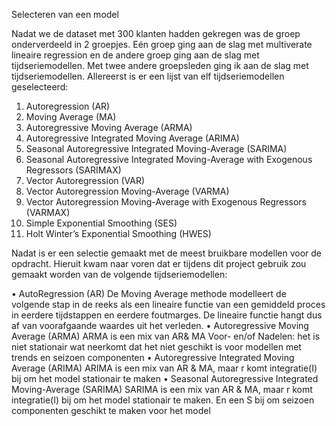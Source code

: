 Selecteren van een model

Nadat we de dataset met 300 klanten hadden gekregen was de groep onderverdeeld in 2 groepjes. Eén groep ging aan de slag met multiverate lineaire regression en de andere groep ging aan de slag met tijdseriemodellen. Met twee andere groepsleden ging ik aan de slag met tijdseriemodellen. Allereerst is er een lijst van elf tijdseriemodellen geselecteerd: 

1.	Autoregression (AR)
2.	Moving Average (MA)
3.	Autoregressive Moving Average (ARMA)
4.	Autoregressive Integrated Moving Average (ARIMA)
5.	Seasonal Autoregressive Integrated Moving-Average (SARIMA)
6.	Seasonal Autoregressive Integrated Moving-Average with Exogenous Regressors (SARIMAX)
7.	Vector Autoregression (VAR)
8.	Vector Autoregression Moving-Average (VARMA)
9.	Vector Autoregression Moving-Average with Exogenous Regressors (VARMAX)
10.	Simple Exponential Smoothing (SES)
11.	Holt Winter’s Exponential Smoothing (HWES)

Nadat is er een selectie gemaakt met de meest bruikbare modellen voor de opdracht. Hieruit kwam naar voren dat er tijdens dit project gebruik zou gemaakt worden van de volgende tijdseriemodellen:

•	AutoRegression (AR) 
De Moving Average methode modelleert de volgende stap in de reeks als een lineaire functie van een gemiddeld proces in eerdere tijdstappen en eerdere foutmarges. De lineaire functie hangt dus af van voorafgaande waardes uit het verleden.
•	Autoregressive Moving Average (ARMA)
ARMA is een mix van AR& MA 
Voor- en/of Nadelen: het is niet stationair wat neerkomt dat het niet geschikt is voor modellen met trends en seizoen componenten
•	Autoregressive Integrated Moving Average (ARIMA)
ARIMA is een mix van AR & MA, maar r komt integratie(I) bij om het model stationair te maken
•	Seasonal Autoregressive Integrated Moving-Average (SARIMA)
SARIMA is een mix van AR & MA, maar r komt integratie(I) bij om het model stationair te maken. En een S bij om seizoen componenten geschikt te maken voor het model

